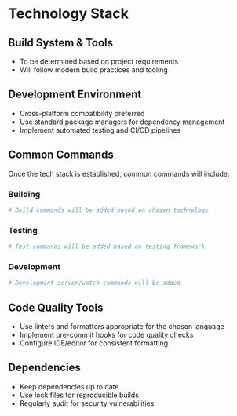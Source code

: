 # Technology Stack

## Build System & Tools
- To be determined based on project requirements
- Will follow modern build practices and tooling

## Development Environment
- Cross-platform compatibility preferred
- Use standard package managers for dependency management
- Implement automated testing and CI/CD pipelines

## Common Commands
Once the tech stack is established, common commands will include:

### Building
```bash
# Build commands will be added based on chosen technology
```

### Testing
```bash
# Test commands will be added based on testing framework
```

### Development
```bash
# Development server/watch commands will be added
```

## Code Quality Tools
- Use linters and formatters appropriate for the chosen language
- Implement pre-commit hooks for code quality checks
- Configure IDE/editor for consistent formatting

## Dependencies
- Keep dependencies up to date
- Use lock files for reproducible builds
- Regularly audit for security vulnerabilities